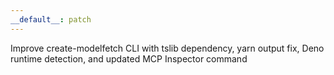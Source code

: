 ```yaml
---
__default__: patch
---
```


Improve create-modelfetch CLI with tslib dependency, yarn output fix, Deno runtime detection, and updated MCP Inspector command
